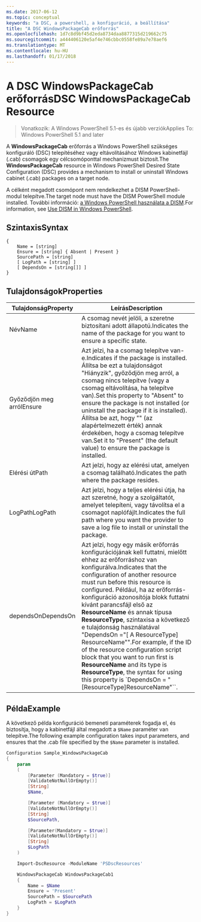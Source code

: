 ```yaml
---
ms.date: 2017-06-12
ms.topic: conceptual
keywords: "a DSC, a powershell, a konfiguráció, a beállítása"
title: "A DSC WindowsPackageCab erőforrás"
ms.openlocfilehash: 1d7c8d9bf45d2eda8734daa8877315d219662c75
ms.sourcegitcommit: a444406120e5af4e746cbbc0558fe89a7e78aef6
ms.translationtype: MT
ms.contentlocale: hu-HU
ms.lasthandoff: 01/17/2018
---
```

# <a name="dsc-windowspackagecab-resource"></a><span data-ttu-id="5ea85-103">A DSC WindowsPackageCab erőforrás</span><span class="sxs-lookup"><span data-stu-id="5ea85-103">DSC WindowsPackageCab Resource</span></span>

> <span data-ttu-id="5ea85-104">Vonatkozik: A Windows PowerShell 5.1-es és újabb verziók</span><span class="sxs-lookup"><span data-stu-id="5ea85-104">Applies To: Windows PowerShell 5.1 and later</span></span>

<span data-ttu-id="5ea85-105">A **WindowsPackageCab** erőforrás a Windows PowerShell szükséges konfiguráló (DSC) telepítéséhez vagy eltávolításához Windows kabinetfájl (.cab) csomagok egy célcsomóponttal mechanizmust biztosít.</span><span class="sxs-lookup"><span data-stu-id="5ea85-105">The **WindowsPackageCab** resource in Windows PowerShell Desired State Configuration (DSC) provides a mechanism to install or uninstall Windows cabinet (.cab) packages on a target node.</span></span>

<span data-ttu-id="5ea85-106">A célként megadott csomópont nem rendelkezhet a DISM PowerShell-modul telepítve.</span><span class="sxs-lookup"><span data-stu-id="5ea85-106">The target node must have the DISM PowerShell module installed.</span></span> <span data-ttu-id="5ea85-107">További információ: [a Windows PowerShell használata a DISM](https://msdn.microsoft.com/en-us/windows/hardware/commercialize/manufacture/desktop/use-dism-in-windows-powershell-s14).</span><span class="sxs-lookup"><span data-stu-id="5ea85-107">For information, see [Use DISM in Windows PowerShell](https://msdn.microsoft.com/en-us/windows/hardware/commercialize/manufacture/desktop/use-dism-in-windows-powershell-s14).</span></span> 


## <a name="syntax"></a><span data-ttu-id="5ea85-108">Szintaxis</span><span class="sxs-lookup"><span data-stu-id="5ea85-108">Syntax</span></span>

```
{
    Name = [string]
    Ensure = [string] { Absent | Present }
    SourcePath = [string]
    [ LogPath = [string] ]
    [ DependsOn = [string[]] ]
}
```

## <a name="properties"></a><span data-ttu-id="5ea85-109">Tulajdonságok</span><span class="sxs-lookup"><span data-stu-id="5ea85-109">Properties</span></span>

|  <span data-ttu-id="5ea85-110">Tulajdonság</span><span class="sxs-lookup"><span data-stu-id="5ea85-110">Property</span></span>  |  <span data-ttu-id="5ea85-111">Leírás</span><span class="sxs-lookup"><span data-stu-id="5ea85-111">Description</span></span>   | 
|---|---| 
| <span data-ttu-id="5ea85-112">Név</span><span class="sxs-lookup"><span data-stu-id="5ea85-112">Name</span></span>| <span data-ttu-id="5ea85-113">A csomag nevét jelöli, a szeretne biztosítani adott állapotú.</span><span class="sxs-lookup"><span data-stu-id="5ea85-113">Indicates the name of the package for you want to ensure a specific state.</span></span>| 
| <span data-ttu-id="5ea85-114">Győződjön meg arról</span><span class="sxs-lookup"><span data-stu-id="5ea85-114">Ensure</span></span>| <span data-ttu-id="5ea85-115">Azt jelzi, ha a csomag telepítve van-e.</span><span class="sxs-lookup"><span data-stu-id="5ea85-115">Indicates if the package is installed.</span></span> <span data-ttu-id="5ea85-116">Állítsa be ezt a tulajdonságot "Hiányzik", győződjön meg arról, a csomag nincs telepítve (vagy a csomag eltávolítása, ha telepítve van).</span><span class="sxs-lookup"><span data-stu-id="5ea85-116">Set this property to "Absent" to ensure the package is not installed (or uninstall the package if it is installed).</span></span> <span data-ttu-id="5ea85-117">Állítsa be azt, hogy "" (az alapértelmezett érték) annak érdekében, hogy a csomag telepítve van.</span><span class="sxs-lookup"><span data-stu-id="5ea85-117">Set it to "Present" (the default value) to ensure the package is installed.</span></span>|
| <span data-ttu-id="5ea85-118">Elérési út</span><span class="sxs-lookup"><span data-stu-id="5ea85-118">Path</span></span>| <span data-ttu-id="5ea85-119">Azt jelzi, hogy az elérési utat, amelyen a csomag található.</span><span class="sxs-lookup"><span data-stu-id="5ea85-119">Indicates the path where the package resides.</span></span>| 
| <span data-ttu-id="5ea85-120">LogPath</span><span class="sxs-lookup"><span data-stu-id="5ea85-120">LogPath</span></span>| <span data-ttu-id="5ea85-121">Azt jelzi, hogy a teljes elérési útja, ha azt szeretné, hogy a szolgáltatót, amelyet telepíteni, vagy távolítsa el a csomagot naplófájlt.</span><span class="sxs-lookup"><span data-stu-id="5ea85-121">Indicates the full path where you want the provider to save a log file to install or uninstall the package.</span></span>| 
| <span data-ttu-id="5ea85-122">dependsOn</span><span class="sxs-lookup"><span data-stu-id="5ea85-122">DependsOn</span></span> | <span data-ttu-id="5ea85-123">Azt jelzi, hogy egy másik erőforrás konfigurációjának kell futtatni, mielőtt ehhez az erőforráshoz van konfigurálva.</span><span class="sxs-lookup"><span data-stu-id="5ea85-123">Indicates that the configuration of another resource must run before this resource is configured.</span></span> <span data-ttu-id="5ea85-124">Például, ha az erőforrás-konfiguráció azonosítója blokk futtatni kívánt parancsfájl első az **ResourceName** és annak típusa **ResourceType**, szintaxisa a következő e tulajdonság használatával "DependsOn ="[ A ResourceType] ResourceName"".</span><span class="sxs-lookup"><span data-stu-id="5ea85-124">For example, if the ID of the resource configuration script block that you want to run first is **ResourceName** and its type is **ResourceType**, the syntax for using this property is \`DependsOn = "[ResourceType]ResourceName"\`\`.</span></span>| 

## <a name="example"></a><span data-ttu-id="5ea85-125">Példa</span><span class="sxs-lookup"><span data-stu-id="5ea85-125">Example</span></span>

<span data-ttu-id="5ea85-126">A következő példa konfiguráció bemeneti paraméterek fogadja el, és biztosítja, hogy a kabinetfájl által megadott a `$Name` paraméter van telepítve.</span><span class="sxs-lookup"><span data-stu-id="5ea85-126">The following example configuration takes input parameters, and ensures that the .cab file specified by the `$Name` parameter is installed.</span></span>

```powershell
Configuration Sample_WindowsPackageCab
{
    param
    (
        [Parameter (Mandatory = $true)]
        [ValidateNotNullOrEmpty()]
        [String]
        $Name,

        [Parameter (Mandatory = $true)]
        [ValidateNotNullOrEmpty()]
        [String]
        $SourcePath,

        [Parameter(Mandatory = $true)]
        [ValidateNotNullOrEmpty()]
        [String]
        $LogPath
    )

    Import-DscResource -ModuleName 'PSDscResources'

    WindowsPackageCab WindowsPackageCab1
    {
        Name = $Name
        Ensure = 'Present'
        SourcePath = $SourcePath
        LogPath = $LogPath
    }
}
```

